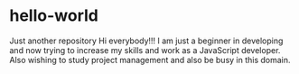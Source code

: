 # hello-world
Just another repository
Hi everybody!!!
I am just a beginner in developing and now trying to increase my skills and work as a JavaScript developer. Also wishing to study project management and also be busy in this domain.
